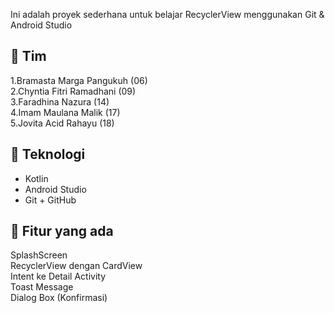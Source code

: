 Ini adalah proyek sederhana untuk belajar RecyclerView menggunakan Git & Android Studio
## 👥 Tim
1.Bramasta Marga Pangukuh (06)  
2.Chyntia Fitri Ramadhani (09)  
3.Faradhina Nazura (14)  
4.Imam Maulana Malik (17)   
5.Jovita Acid Rahayu (18)  
## 🔧 Teknologi
- Kotlin
- Android Studio
- Git + GitHub
## 📱 Fitur yang ada
SplashScreen  
RecyclerView dengan CardView  
Intent ke Detail Activity  
Toast Message  
Dialog Box (Konfirmasi)  
